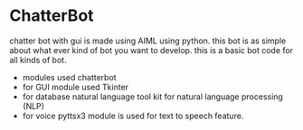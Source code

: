 # ChatterBot
chatter bot with gui is made using AIML using python.
this bot is as simple about what ever kind of bot you want to develop. this is a basic bot code for all kinds of bot.
- modules used chatterbot
- for GUI module used Tkinter 
- for database  natural language tool kit for natural language processing (NLP)
- for voice pyttsx3 module is used for text to speech feature.
